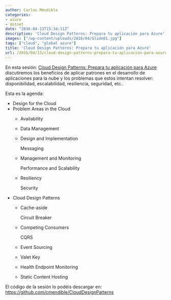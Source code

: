 ```yaml
---
author: Carlos Mendible
categories:
- azure
- dotnet
date: "2016-04-13T15:34:11Z"
description: 'Cloud Design Patterns: Prepara tu aplicación para Azure'
images: ["/wp-content/uploads/2016/04/Slide01.jpg"]
tags: ["cloud", "global azure"]
title: 'Cloud Design Patterns: Prepara tu aplicación para Azure'
url: /2016/04/13/cloud-design-patterns-prepara-tu-aplicacion-para-azure/
---
```

En esta sesión: <a href="https://channel9.msdn.com/Events/Microsoft-Spain-Events/Global-Azure-BootCamp-2016/Patrones-de-Diseo-Cloud-Prepara-tu-aplicacin-para-Azure" target="_blank">Cloud Design Patterns: Prepara tu aplicación para Azure</a> discutiremos los beneficios de aplicar patrones en el desarrollo de aplicaciones para la nube y los problemas que estos intentan resolver: disponibilidad, escalabilidad, resiliencia, seguridad, etc..

Esta es la agenda:

  * Design for the Cloud
  * Problem Areas in the Cloud 
      * Availability
      * Data Management
      * Design and Implementation
  
        Messaging
      * Management and Monitoring
  
        Performance and Scalability
      * Resiliency
  
        Security
  * Cloud Design Patterns 
      * Cache-aside
  
        Circuit Breaker
      * Competing Consumers
  
        CQRS
      * Event Sourcing
      * Valet Key
      * Health Endpoint Monitoring
      * Static Content Hosting

El código de la sesión lo podéis descargar en: <a href="https://github.com/cmendible/CloudDesignPatterns" target="_blank">https://github.com/cmendible/CloudDesignPatterns</a>